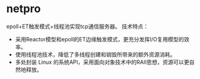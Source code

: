 # netpro
epoll+ET触发模式+线程池实现tcp通信服务器。
技术特点：
- 采用Reactor模型和epoll的ET边缘触发模式，更充分发挥I/O复用模型的效率。
- 使用线程池技术，降低了多线程创建和销毁所带来的额外资源消耗。
- 多处封装 Linux 的系统API，采用面向对象技术中的RAII思想，资源可以更自然地释放。